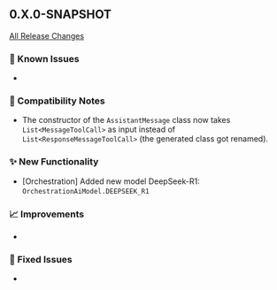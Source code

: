 ## 0.X.0-SNAPSHOT

[All Release Changes](https://github.com/SAP/ai-sdk-java/releases/)

### 🚧 Known Issues

-

### 🔧 Compatibility Notes

- The constructor of the `AssistantMessage` class now takes `List<MessageToolCall>` as input instead of `List<ResponseMessageToolCall>` (the generated class got renamed).

### ✨ New Functionality

- [Orchestration] Added new model DeepSeek-R1: `OrchestrationAiModel.DEEPSEEK_R1`

### 📈 Improvements

-

### 🐛 Fixed Issues

-
